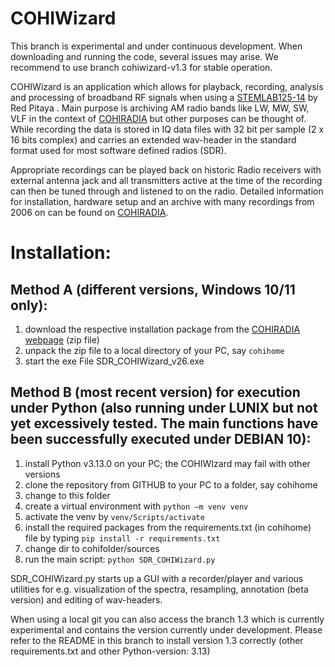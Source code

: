 # COHIWizard

This branch is experimental and under continuous development. When downloading and running the code, several issues may arise. We recommend to use branch cohiwizard-v1.3 for stable operation.

COHIWizard is an application which allows for playback, recording, analysis and processing of broadband RF signals when using a [STEMLAB125-14](https://redpitaya.com/de/stemlab-125-14/) by Red Pitaya . Main purpose is archiving AM radio bands like LW, MW, SW, VLF in the context of [COHIRADIA](https://www.radiomuseum.org/dsp_cohiradia.cfm) but other purposes can be thought of. While recording the data is stored in IQ data files with 32 bit per sample (2 x 16 bits complex) and carries an extended wav-header in the standard format used for most software defined radios (SDR). 

Appropriate recordings can be played back on historic Radio receivers with external antenna jack and all transmitters active at the time of the recording can then be tuned through and listened to on the radio. Detailed information for installation, hardware setup and an archive with many recordings from 2006 on can be found on [COHIRADIA](https://www.radiomuseum.org/dsp_cohiradia.cfm).

# Installation:

## Method A (different versions, Windows 10/11 only): 

1) download the respective installation package from the [COHIRADIA webpage](https://www.radiomuseum.org/dsp_cohiradia.cfm) (zip file)
2) unpack the zip file to a local directory of your PC, say `cohihome`
3) start the exe File SDR_COHIWizard_v26.exe

## Method B (most recent version) for execution under Python (also running under LUNIX but not yet excessively tested. The main functions have been successfully executed under DEBIAN 10): 

1) install Python v3.13.0 on your PC; the COHIWIzard may fail with other versions
2) clone the repository from GITHUB to your PC to a folder, say cohihome
3) change to this folder
4) create a virtual environment with `python –m venv venv`
5) activate the venv by `venv/Scripts/activate`
6) install the required packages from the requirements.txt (in cohihome) file by typing `pip install -r requirements.txt`
7) change dir to cohifolder/sources
8) run the main script: `python SDR_COHIWizard.py`

SDR_COHIWizard.py starts up a GUI with a recorder/player and various utilities for e.g. visualization of the spectra, resampling, annotation (beta version) and editing of wav-headers.

When using a local git you can also access the branch 1.3 which is currently experimental and contains the version currently under development.
Please refer to the README in this branch to install version 1.3 correctly (other requirements.txt and other Python-version: 3.13)
